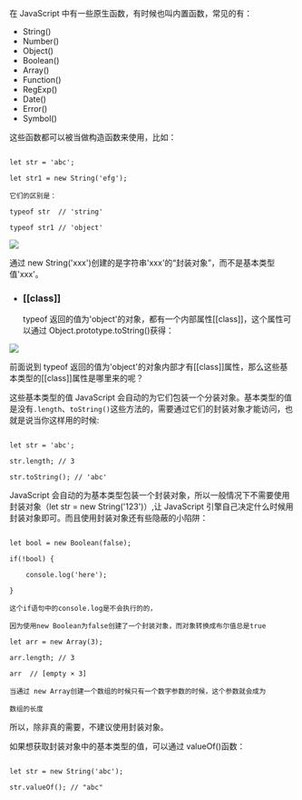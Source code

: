 在 JavaScript 中有一些原生函数，有时候也叫内置函数，常见的有：

- String()
- Number()
- Object()
- Boolean()
- Array()
- Function()
- RegExp()
- Date()
- Error()
- Symbol()

这些函数都可以被当做构造函数来使用，比如：

```

let str = 'abc';

let str1 = new String('efg');

它们的区别是：

typeof str  // 'string'

typeof str1 // 'object'

```

![](/madao.github.io/database/images/articles/javascript/function/image.png)

通过 new String('xxx')创建的是字符串'xxx'的“封装对象”，而不是基本类型值'xxx'。

- ### [[class]]

  typeof 返回的值为'object'的对象，都有一个内部属性[[class]]，这个属性可以通过 Object.prototype.toString()获得：

![](/madao.github.io/database/images/articles/javascript/function/image1.png)

前面说到 typeof 返回的值为'object'的对象内部才有[[class]]属性，那么这些基本类型的[[class]]属性是哪里来的呢？

这些基本类型的值 JavaScript 会自动的为它们包装一个分装对象。基本类型的值是没有`.length`、`toString()`这些方法的，需要通过它们的封装对象才能访问，也就是说当你这样用的时候:

```

let str = 'abc';

str.length; // 3

str.toString(); // 'abc'

```

JavaScript 会自动的为基本类型包装一个封装对象，所以一般情况下不需要使用封装对象（let str = new String('123')）,让 JavaScript 引擎自己决定什么时候用封装对象即可。而且使用封装对象还有些隐蔽的小陷阱：

```

let bool = new Boolean(false);

if(!bool) {

    console.log('here');

}

这个if语句中的console.log是不会执行的的，

因为使用new Boolean为false创建了一个封装对象，而对象转换成布尔值总是true

let arr = new Array(3);

arr.length; // 3

arr  // [empty × 3]

当通过 new Array创建一个数组的时候只有一个数字参数的时候，这个参数就会成为

数组的长度

```

所以，除非真的需要，不建议使用封装对象。

如果想获取封装对象中的基本类型的值，可以通过 valueOf()函数：

```

let str = new String('abc');

str.valueOf(); // "abc"

```
